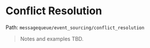 # Conflict Resolution

Path: `messagequeue/event_sourcing/conflict_resolution`

> Notes and examples TBD.
